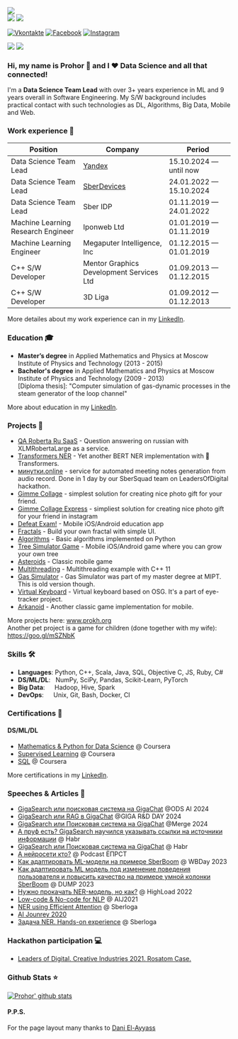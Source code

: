 ![](https://komarev.com/ghpvc/?username=prohor33&color=4c1359)<br>
![](https://img.shields.io/github/followers/prohor33?style=social)
![](https://img.shields.io/github/stars/prohor33?style=social)

[![Vkontakte](https://img.shields.io/badge/-Vkontakte-003f5c?style=for-the-badge&logo=Vk)](https://vk.com/prohorgladkikh)
[![Facebook](https://img.shields.io/badge/-Facebook-003f5c?style=for-the-badge&logo=Facebook)](https://www.facebook.com/prohorgladkikh)
[![Instagram](https://img.shields.io/badge/-Instagram-003f5c?style=for-the-badge&logo=Instagram)](https://www.instagram.com/prohorgladkikh)

[![](https://img.shields.io/badge/-Follow-black?style=social&logo=Linkedin)](https://www.linkedin.com/in/prohor-gladkikh)
[![](https://img.shields.io/twitter/follow/d_ayyass?style=social&label=Follow)](https://twitter.com/not_prohor)

### Hi, my name is Prohor 👋 and I ❤️ Data Science and all that connected!
I'm a **Data Science Team Lead** with over 3+ years experience in ML and 9 years overall in Software Engineering.
My S/W background includes practical contact with such technologies as DL, Algorithms, Big Data, Mobile and Web.<br>

### Work experience 👔
| Position                           | Company                                    | Period                  |
| ---------------------------------- | ------------------------------------------ | ----------------------- |
| Data Science Team Lead             | [Yandex](https://ya.ru/)                   | 15.10.2024 — until now  |
| Data Science Team Lead             | [SberDevices](https://sberdevices.ru/)     | 24.01.2022 — 15.10.2024 |
| Data Science Team Lead             | Sber IDP                                   | 01.11.2019 — 24.01.2022 |
| Machine Learning Research Engineer | Iponweb Ltd                                | 01.01.2019 — 01.11.2019 |
| Machine Learning Engineer          | Megaputer Intelligence, Inc                | 01.12.2015 — 01.01.2019 |
| C++ S/W Developer                  | Mentor Graphics Development Services Ltd   | 01.09.2013 — 01.12.2015 |
| C++ S/W Developer                  | 3D Liga                                    | 01.09.2012 — 01.12.2013 |

More detailes about my work experience can in my [LinkedIn](https://www.linkedin.com/in/prohor-gladkikh/).<br>

### Education 🎓
- **Master’s degree** in Applied Mathematics and Physics at Moscow Institute of Physics and Technology (2013 - 2015)
- **Bachelor's degree** in Applied Mathematics and Physics at Moscow Institute of Physics and Technology (2009 - 2013)<br>
[Diploma thesis]: "Computer simulation of gas-dynamic processes in the steam generator of the loop channel"

More about education in my [LinkedIn](https://www.linkedin.com/in/prohor-gladkikh/).

### Projects 🔬
- [QA Roberta Ru SaaS](https://github.com/prohor33/qa-roberta-ru-saas) - Question answering on russian with XLMRobertaLarge as a service.
- [Transformers NER](https://github.com/prohor33/transformers-ner) - Yet another BERT NER implementation with 🤗 Transformers.
- [минутки.online](https://github.com/prohor33/minutki.online) - service for automated meeting notes generation from audio record. Done in 1 day by our SberSquad team on LeadersOfDigital hackathon.
- [Gimme Collage](https://github.com/prohor33/gimme-collage) - simplest solution for creating nice photo gift for your friend.
- [Gimme Collage Express](https://github.com/prohor33/gimme-collage-express) - simpliest solution for creating nice photo gift for your friend in instagram
- [Defeat Exam!](https://github.com/prohor33/use-mathematics-2015) - Mobile iOS/Android education app
- [Fractals](https://github.com/prohor33/math-projects/tree/master/fractals) - Build your own fractal with simple UI.
- [Algorithms](https://github.com/prohor33/algorithms) - Basic algorithms implemented on Python
- [Tree Simulator Game](https://github.com/prohor33/tree-simulator-game) - Mobile iOS/Android game where you can grow your own tree
- [Asteroids](https://github.com/prohor33/ndk-asteroids) - Classic mobile game
- [Multithreading](https://github.com/prohor33/multithreading-sample) - Multithreading example with C++ 11
- [Gas Simulator](https://github.com/prohor33/physics-projects) - Gas Simulator was part of my master degree at MIPT. This is old version though.
- [Virtual Keyboard](https://github.com/prohor33/virtual-keyboard) - Virtual keyboard based on OSG. It's a part of eye-tracker project.
- [Arkanoid](https://github.com/prohor33/cocos2dx-arkanoid) - Another classic game implementation for mobile.

More projects here: www.prokh.org<br>
Another pet project is a game for children (done together with my wife): https://goo.gl/mSZNbK

### Skills 🛠️
- **Languages**:        Python, C++, Scala, Java, SQL, Objective C, JS, Ruby, C#
- **DS/ML/DL**: &nbsp;  NumPy, SciPy, Pandas, Scikit-Learn, PyTorch
- **Big Data**:  &emsp; Hadoop, Hive, Spark
- **DevOps**:  &ensp;   Unix, Git, Bash, Docker, CI

### Certifications 📜
#### DS/ML/DL
- [Mathematics & Python for Data Science](https://www.coursera.org/account/accomplishments/certificate/94W7GVFUARCB) @ Coursera
- [Supervised Learning](https://www.coursera.org/account/accomplishments/certificate/4V3DV6B7XQU2) @ Coursera
- [SQL](https://www.coursera.org/account/accomplishments/certificate/UB7GZFGTPGHC) @ Coursera

More certifications in my [LinkedIn](https://www.linkedin.com/in/prohor-gladkikh/).

### Speeches & Articles 🎤
- [GigaSearch или поисковая система на GigaChat](https://youtu.be/iK00lOcCKgM?si=9EaabZD4XDvHprlf) @ODS AI 2024
- [GigaSearch или RAG в GigaChat](https://youtu.be/PPx6noXZeA4?si=56k8WF4nbZYnhYCy) @GIGA R&D DAY 2024
- [GigaSearch или Поисковая система на GigaChat](https://innopolis2024.mergeconf.ru/development/aiml/gladkikh) @Merge 2024
- [А пруф есть? GigaSearch научился указывать ссылки на источники информации](https://habr.com/ru/companies/sberbank/news/780728/) @ Habr
- [GigaSearch или Поисковая система на GigaChat](https://habr.com/ru/companies/sberbank/articles/773180/) @ Habr
- [А нейросети кто?](https://redbarn.ru/audio/a-nejroseti-kto/) @ Podcast ЁПРСТ
- [Как адаптировать ML-модели на примере SberBoom](https://youtu.be/4f-bbaBlFAA?si=CSi1Q5Dybvmtf8eB) @ WBDay 2023
- [Как адаптировать ML модель под изменение поведения пользователя и повысить качество на примере умной колонки SberBoom](https://dump-ekb.ru/kak-adaptirovat-ml-model-pod-izmenenie-povedeniya-polzovatelya) @ DUMP 2023
- [Нужно прокачать NER-модель, но как?](https://highload.ru/moscow/2022/abstracts/9560) @ HighLoad 2022
- [Low-code & No-code for NLP](https://youtu.be/B4qZCE3llKk) @ AIJ2021
- [NER using Efficient Attention](https://youtu.be/-CptM3qBV7A) @ Sberloga
- [AI Jounrey 2020](https://youtu.be/O1Tx7gUnJQM)
- [Задача NER. Hands-on experience](https://youtu.be/lTM1tgYW72o) @ Sberloga

### Hackathon participation 💻
- [Leaders of Digital. Creative Industries 2021. Rosatom Case.](https://leadersofdigital.ru/event/63009/case/806854)

### Github Stats ⭐
[![Prohor' github stats](https://github-readme-stats.vercel.app/api?username=prohor33&show_icons=true&theme=tokyonight)](https://github.com/anuraghazra/github-readme-stats)

#### P.P.S.
For the page layout many thanks to [Dani El-Ayyass](https://github.com/dayyass)
